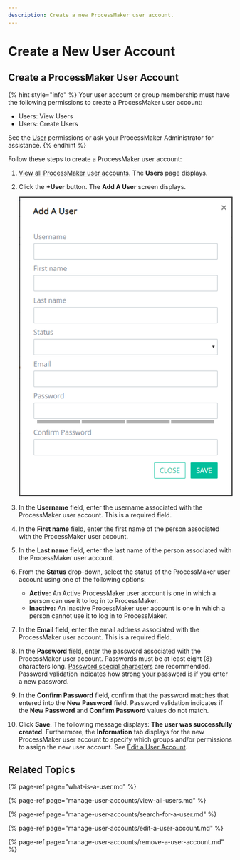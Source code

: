 ```yaml
---
description: Create a new ProcessMaker user account.
---
```


# Create a New User Account

## Create a ProcessMaker User Account

{% hint style="info" %}
Your user account or group membership must have the following permissions to create a ProcessMaker user account:

* Users: View Users
* Users: Create Users

See the [User](../permission-descriptions-for-users-and-groups.md#users) permissions or ask your ProcessMaker Administrator for assistance.
{% endhint %}

Follow these steps to create a ProcessMaker user account:

1. [View all ProcessMaker user accounts.](manage-user-accounts/view-all-users.md) The **Users** page displays.
2. Click the **+User** button. The **Add A User** screen displays.  

   ![](../../.gitbook/assets/add-a-user-screen-admin.png)

3. In the **Username** field, enter the username associated with the ProcessMaker user account. This is a required field.
4. In the **First name** field, enter the first name of the person associated with the ProcessMaker user account.
5. In the **Last name** field, enter the last name of the person associated with the ProcessMaker user account.
6. From the **Status** drop-down, select the status of the ProcessMaker user account using one of the following options:
   * **Active:** An Active ProcessMaker user account is one in which a person can use it to log in to ProcessMaker.
   * **Inactive:** An Inactive ProcessMaker user account is one in which a person cannot use it to log in to ProcessMaker.
7. In the **Email** field, enter the email address associated with the ProcessMaker user account. This is a required field.
8. In the **Password** field, enter the password associated with the ProcessMaker user account. Passwords must be at least eight \(8\) characters long. [Password special characters](https://www.owasp.org/index.php/Password_special_characters) are recommended. Password validation indicates how strong your password is if you enter a new password.
9. In the **Confirm Password** field, confirm that the password matches that entered into the **New Password** field. Password validation indicates if the **New Password** and **Confirm Password** values do not match.
10. Click **Save**. The following message displays: **The user was successfully created**. Furthermore, the **Information** tab displays for the new ProcessMaker user account to specify which groups and/or permissions to assign the new user account. See [Edit a User Account](manage-user-accounts/edit-a-user-account.md#edit-a-processmaker-user-account).

## Related Topics

{% page-ref page="what-is-a-user.md" %}

{% page-ref page="manage-user-accounts/view-all-users.md" %}

{% page-ref page="manage-user-accounts/search-for-a-user.md" %}

{% page-ref page="manage-user-accounts/edit-a-user-account.md" %}

{% page-ref page="manage-user-accounts/remove-a-user-account.md" %}

